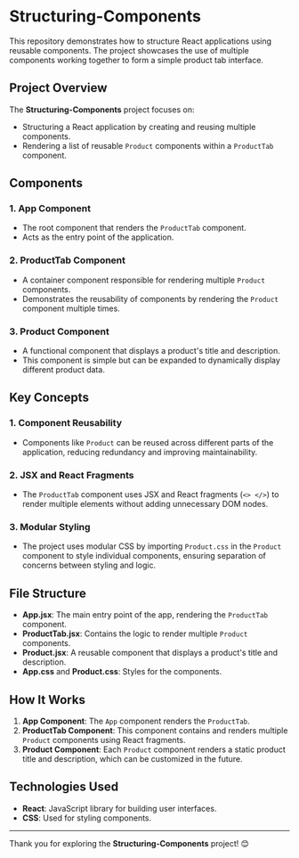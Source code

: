 # Structuring-Components

This repository demonstrates how to structure React applications using reusable components. The project showcases the use of multiple components working together to form a simple product tab interface.

## Project Overview

The **Structuring-Components** project focuses on:
- Structuring a React application by creating and reusing multiple components.
- Rendering a list of reusable `Product` components within a `ProductTab` component.

## Components

### 1. **App Component**
   - The root component that renders the `ProductTab` component.
   - Acts as the entry point of the application.

### 2. **ProductTab Component**
   - A container component responsible for rendering multiple `Product` components.
   - Demonstrates the reusability of components by rendering the `Product` component multiple times.

### 3. **Product Component**
   - A functional component that displays a product's title and description.
   - This component is simple but can be expanded to dynamically display different product data.

## Key Concepts

### 1. **Component Reusability**
   - Components like `Product` can be reused across different parts of the application, reducing redundancy and improving maintainability.

### 2. **JSX and React Fragments**
   - The `ProductTab` component uses JSX and React fragments (`<> </>`) to render multiple elements without adding unnecessary DOM nodes.

### 3. **Modular Styling**
   - The project uses modular CSS by importing `Product.css` in the `Product` component to style individual components, ensuring separation of concerns between styling and logic.

## File Structure

- **App.jsx**: The main entry point of the app, rendering the `ProductTab` component.
- **ProductTab.jsx**: Contains the logic to render multiple `Product` components.
- **Product.jsx**: A reusable component that displays a product's title and description.
- **App.css** and **Product.css**: Styles for the components.

## How It Works

1. **App Component**: The `App` component renders the `ProductTab`.
2. **ProductTab Component**: This component contains and renders multiple `Product` components using React fragments.
3. **Product Component**: Each `Product` component renders a static product title and description, which can be customized in the future.

## Technologies Used

- **React**: JavaScript library for building user interfaces.
- **CSS**: Used for styling components.

---

Thank you for exploring the **Structuring-Components** project! 😊